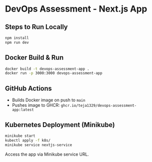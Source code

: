 # DevOps Assessment - Next.js App

## Steps to Run Locally
```bash
npm install
npm run dev
```

## Docker Build & Run
```bash
docker build -t devops-assessment-app .
docker run -p 3000:3000 devops-assessment-app
```

## GitHub Actions
- Builds Docker image on push to `main`
- Pushes image to GHCR: `ghcr.io/teja1329/devops-assessment-app:latest`

## Kubernetes Deployment (Minikube)
```bash
minikube start
kubectl apply -f k8s/
minikube service nextjs-service
```

Access the app via Minikube service URL.
